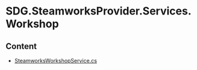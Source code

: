 # SDG.SteamworksProvider.Services.Workshop
## Content
- [SteamworksWorkshopService.cs](SteamworksWorkshopService.cs)
